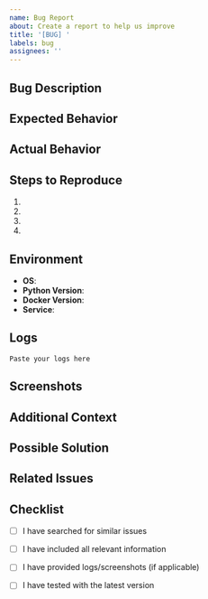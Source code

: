 ```yaml
---
name: Bug Report
about: Create a report to help us improve
title: '[BUG] '
labels: bug
assignees: ''
---
```


## Bug Description

<!-- A clear and concise description of what the bug is -->

## Expected Behavior

<!-- A clear and concise description of what you expected to happen -->

## Actual Behavior

<!-- A clear and concise description of what actually happened -->

## Steps to Reproduce

1. 
2. 
3. 
4. 

## Environment

- **OS**: <!-- e.g., Ubuntu 22.04, macOS 14.0, Windows 11 -->
- **Python Version**: <!-- e.g., 3.11.5 -->
- **Docker Version**: <!-- e.g., 24.0.6 (if applicable) -->
- **Service**: <!-- e.g., Manager, Downloader, Translator, or All -->

## Logs

<!-- Please include relevant logs. Use code blocks for better readability -->

```
Paste your logs here
```

## Screenshots

<!-- If applicable, add screenshots to help explain your problem -->

## Additional Context

<!-- Add any other context about the problem here -->

## Possible Solution

<!-- Optional: suggest a fix or reason for the bug -->

## Related Issues

<!-- Link any related issues here -->

## Checklist

- [ ] I have searched for similar issues
- [ ] I have included all relevant information
- [ ] I have provided logs/screenshots (if applicable)
- [ ] I have tested with the latest version

